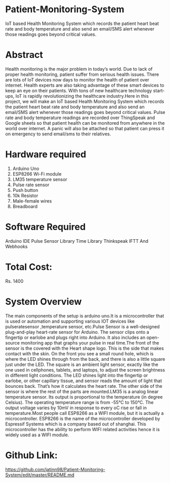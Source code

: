 # Patient-Monitoring-System
IoT based Health Monitoring System which records the patient heart beat rate and body temperature and also send an email/SMS alert whenever those readings goes beyond critical values. 

# Abstract
Health monitoring is the major problem in today’s world. Due to lack of proper health monitoring, patient suffer from serious health issues. There are lots of IoT devices now days to monitor the health of patient over internet. Health experts are also taking advantage of these smart devices to keep an eye on their patients. With tons of new healthcare technology start-ups, IoT is rapidly revolutionizing the healthcare industry.Here in this project, we will make an IoT based Health Monitoring System which records the patient heart beat rate and body temperature and also send an email/SMS alert whenever those readings goes beyond critical values. Pulse rate and body temperature readings are recorded over ThingSpeak and Google sheets so that patient health can be monitored from anywhere in the world over internet. A panic will also be attached so that patient can press it on emergency to send email/sms to their relatives.

# Hardware required
1. Arduino Uno
2. ESP8266 Wi-Fi module
3. LM35 temperature sensor
4. Pulse rate sensor
5. Push button
6. 10k Resistor
7. Male-female wires
8. Breadboard

# Software Required
Arduino IDE
Pulse Sensor Library
Time Library
Thinkspeak
IFTT And Webhooks

# Total Cost:
Rs. 1400

# System Overview
The main components of the setup is arduino uno.It is a microcontroller that is used or automation and supporting various IOT devices like pulseratesensor ,temperature sensor, etc.Pulse Sensor is a well-designed plug-and-play heart-rate sensor for Arduino. The sensor clips onto a fingertip or earlobe and plugs right into Arduino. It also includes an open-source monitoring app that graphs your pulse in real time.The front of the sensor is the covered with the Heart shape logo. This is the side that makes contact with the skin. On the front you see a small round hole, which is where the LED shines through from the back, and there is also a little square just under the LED. The square is an ambient light sensor, exactly like the one used in cellphones, tablets, and laptops, to adjust the screen brightness in different light conditions. The LED shines light into the fingertip or earlobe, or other capillary tissue, and sensor reads the amount of light that bounces back. That’s how it calculates the heart rate. The other side of the sensor is where the rest of the parts are mounted.LM35 is a analog linear temperature sensor. Its output is proportional to the temperature (in degree Celsius). The operating temperature range is from -55°C to 150°C. The output voltage varies by 10mV in response to every oC rise or fall in temperature.Most people call ESP8266 as a WIFI module, but it is actually a microcontroller. ESP8266 is the name of the microcontroller developed by Espressif Systems which is a company based out of shanghai. This microcontroller has the ability to perform WIFI related activities hence it is widely used as a WIFI module.

# Github Link:
https://github.com/jatinn98/Patient-Monitoring-System/edit/master/README.md



